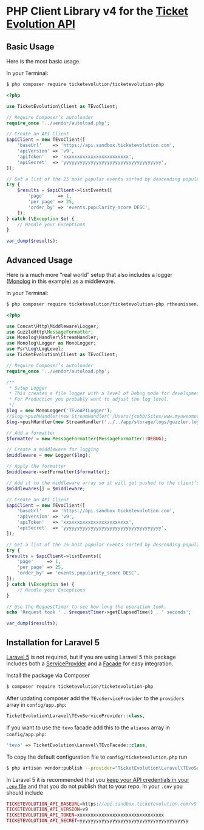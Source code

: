 # PHP Client Library v4 for the [Ticket Evolution API](http://developer.ticketevolution.com/)

## Basic Usage
Here is the most basic usage.

In your Terminal:
```bash
$ php composer require ticketevolution/ticketevolution-php
```

```php
<?php

use TicketEvolution\Client as TEvoClient;

// Require Composer’s autoloader
require_once '../vendor/autoload.php';

// Create an API Client
$apiClient = new TEvoClient([
    'baseUrl'    => 'https://api.sandbox.ticketevolution.com',
    'apiVersion' => 'v9',
    'apiToken'   => 'xxxxxxxxxxxxxxxxxxxxxxxx',
    'apiSecret'  => 'yyyyyyyyyyyyyyyyyyyyyyyyyyyyyyyyyyyy',
]);

// Get a list of the 25 most popular events sorted by descending popularity
try {
    $results = $apiClient->listEvents([
        'page'     => 1,
        'per_page' => 25,
        'order_by' => 'events.popularity_score DESC',
    ]);
} catch (\Exception $e) {
    // Handle your Exceptions
}

var_dump($results);
```

## Advanced Usage
Here is a much more “real world” setup that also includes a logger ([Monolog](https://github.com/Seldaek/monolog) in this example) as a middleware.

In your Terminal:
```bash
$ php composer require ticketevolution/ticketevolution-php rtheunissen/guzzle-log-middleware monolog/monolog
```

```php
<?php

use Concat\Http\Middleware\Logger;
use GuzzleHttp\MessageFormatter;
use Monolog\Handler\StreamHandler;
use Monolog\Logger as MonoLogger;
use Psr\Log\LogLevel;
use TicketEvolution\Client as TEvoClient;

// Require Composer’s autoloader
require_once '../vendor/autoload.php';

/**
 * Setup Logger
 * This creates a file logger with a level of Debug mode for development.
 * For Production you probably want to adjust the log level.
 */
$log = new MonoLogger('TEvoAPILogger');
//$log->pushHandler(new StreamHandler('/Users/jcobb/Sites/www.myaweometicketsite.dev/myaweometicketsite.com/app/storage/logs/guzzle.log', LogLevel::DEBUG));
$log->pushHandler(new StreamHandler('../../app/storage/logs/guzzler.log', LogLevel::DEBUG));

// Add a formatter
$formatter = new MessageFormatter(MessageFormatter::DEBUG);

// Create a middleware for logging
$middleware = new Logger($log);

// Apply the formatter
$middleware->setFormatter($formatter);

// Add it to the middleware array so it will get pushed to the client’s stack
$middlewares[] = $middleware;

// Create an API Client
$apiClient = new TEvoClient([
    'baseUrl'    => 'https://api.sandbox.ticketevolution.com',
    'apiVersion' => 'v9',
    'apiToken'   => 'xxxxxxxxxxxxxxxxxxxxxxxx',
    'apiSecret'  => 'yyyyyyyyyyyyyyyyyyyyyyyyyyyyyyyyyyyy',
]);

// Get a list of the 25 most popular events sorted by descending popularity
try {
$results = $apiClient->listEvents([
    'page'     => 1,
    'per_page' => 25,
    'order_by' => 'events.popularity_score DESC',
]);
} catch (\Exception $e) {
    // Handle your Exceptions
}

// Use the RequestTimer to see how long the operation took.
echo 'Request took ' . $requestTimer->getElapsedTime() . ' seconds';

var_dump($results);
```


## Installation for Laravel 5 ##

[Laravel 5](http://laravel.com/) is not required, but if you are using Laravel 5 this package includes both a [ServiceProvider](http://laravel.com/docs/5.0/providers) and a [Facade](http://laravel.com/docs/5.0/facades) for easy integration.

Install the package via Composer

``` bash
$ composer require ticketevolution/ticketevolution-php
```

After updating composer add the `TEvoServiceProvider` to the `providers` array in `config/app.php`:

``` php
TicketEvolution\Laravel\TEvoServiceProvider::class,
```

If you want to use the `tevo` facade add this to the `aliases` array in `config/app.php`:

``` php
'tevo' => TicketEvolution\Laravel\TEvoFacade::class,
```

To copy the default configuration file to `config/ticketevolution.php` run

``` bash
$ php artisan vendor:publish --provider="TicketEvolution\Laravel\TEvoServiceProvider" --tag=config
```

In Laravel 5 it is recommended that you [keep your API credentials in your `.env` file](http://laravel.com/docs/5.0/configuration#environment-configuration) and that you do not publish that to your repo. In your `.env` you should include

``` php
TICKETEVOLUTION_API_BASEURL=https://api.sandbox.ticketevolution.com/v9
TICKETEVOLUTION_API_VERSION=v9
TICKETEVOLUTION_API_TOKEN=xxxxxxxxxxxxxxxxxxxxxxxxxxxxxxxx
TICKETEVOLUTION_API_SECRET=yyyyyyyyyyyyyyyyyyyyyyyyyyyyyyyyyyyyyyyy
```

